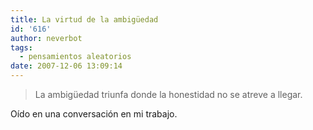```yaml
---
title: La virtud de la ambigüedad
id: '616'
author: neverbot
tags:
  - pensamientos aleatorios
date: 2007-12-06 13:09:14
---
```


> La ambigüedad triunfa donde la honestidad no se atreve a llegar.

Oído en una conversación en mi trabajo.